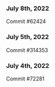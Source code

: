 ### July 8th, 2022

Commit #62424

### July 5th, 2022

Commit #314353


### July 4th, 2022

Commit #72281
